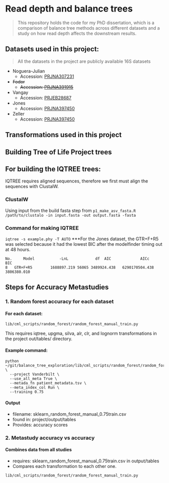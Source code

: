 # Read depth and balance trees

> This repository holds the code for my PhD dissertation, which is a comparison of balance tree methods across different datasets and a study on how read depth affects the downstream results.

## Datasets used in this project:
> All the datasets in the project are publicly available 16S datasets
* Noguera-Julian
  - Accession: [PRJNA307231](https://www.ncbi.nlm.nih.gov/bioproject/PRJNA307231)
* ~~Fodor~~
  - ~~Accession: [PRJNA391915](https://www.ncbi.nlm.nih.gov/bioproject/PRJNA391915)~~
* Vangay
  - Accession: [PRJEB28687](https://www.ncbi.nlm.nih.gov/bioproject/PRJEB28687)
* Jones
  - Accession: [PRJNA397450](https://www.ebi.ac.uk/ena/browser/view/PRJNA397450)
* Zeller
  - Accession: [PRJNA397450](https://www.ebi.ac.uk/ena/browser/view/PRJEB6070)

## Transformations used in this project

## Building Tree of Life Project trees

## For building the IQTREE trees:
  IQTREE requires aligned sequences, therefore we first must align the sequences with ClustalW.
### ClustalW
  Using input from the build fasta step from `p1_make_asv_fasta.R`
`/path/to/clustalo -in input.fasta -out output.fasta -fasta`

### Command for making IQTREE
`iqtree -s example.phy -T AUTO`
***For the Jones dataset, the GTR+F+R5 was selected because it had the lowest BIC after the modelfinder timing out at 48 hours.
```
No. 	Model         	-LnL         	df  AIC          	AICc       	 BIC
8	GTR+F+R5      	1688897.219	56065 3489924.438	6290170504.438	3806380.010
```

## Steps for Accuracy Metastudies

### 1. Random forest accuracy for each dataset
#### For each dataset:
```
lib/cml_scripts/random_forest/random_forest_manual_train.py
```
   This requires iqtree, upgma, silva, alr, clr, and lognorm transformations in the project out/tables/ directory. 
#### Example command: 
```
python ~/git/balance_tree_exploration/lib/cml_scripts/random_forest/random_forest_manual_train.py \
  --project Vanderbilt \
  --use_all_meta True \
  --metada_fn patient_metadata.tsv \
  --meta_index_col Run \
  --training 0.75
```
#### Output
* filename: sklearn_random_forest_manual_0.75train.csv
* found in: project/output/tables
* Provides: accuracy scores

### 2. Metastudy accuracy vs accuracy
#### Combines data from all studies
* requires: sklearn_random_forest_manual_0.75train.csv in output/tables
* Compares each transformation to each other one.
```
lib/cml_scripts/random_forest/random_forest_manual_train.py
```